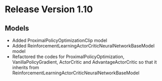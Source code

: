 # Release Version 1.10

## Models

* Added ProximalPolicyOptimizationClip model
* Added ReinforcementLearningActorCriticNeuralNetworkBaseModel model
* Refactored the codes for ProximalPolicyOptimization, VanillaPolicyGradient, ActorCritic and AdvantageActorCritic so that it inherits from ReinforcementLearningActorCriticNeuralNetworkBaseModel
